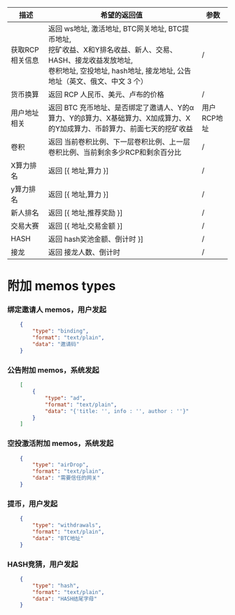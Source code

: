 | 描述 | 希望的返回值 | 参数|
|---| ---  | ---  |
|  获取RCP相关信息 | 返回 ws地址, 激活地址, BTC网关地址, BTC提币地址,<br> 挖矿收益、X和Y排名收益、新人、交易、HASH、接龙收益发放地址, <br>卷积地址, 空投地址, hash地址, 接龙地址, 公告地址（英文、俄文、中文 3 个）| / |
|  货币换算 | 返回 RCP 人民币、美元、卢布的价格 | / |
|  用户地址相关 | 返回 BTC 充币地址、是否绑定了邀请人、Y的α算力、Y的β算力、X基础算力、X加成算力、X的Y加成算力、币龄算力、前面七天的挖矿收益| 用户RCP地址 |
|  卷积 | 返回 当前卷积比例、下一层卷积比例、上一层卷积比例、当前剩余多少RCP和剩余百分比 | / |
|  X算力排名 | 返回 [{ 地址,算力 }] | / |
|  y算力排名 | 返回 [{ 地址,算力 }] | / |
|  新人排名 | 返回 [{ 地址,推荐奖励 }] | / |
|  交易大赛 | 返回 [{ 地址,交易金额 }] | / |
|  HASH | 返回 hash奖池金额、倒计时 }] | / |
|  接龙 | 返回 接龙人数、倒计时 | / |


# 附加 memos types
### 绑定邀请人 memos，用户发起
``` JSON
    {
        "type": "binding",
        "format": "text/plain",
        "data": "邀请码"
    }
```

### 公告附加 memos，系统发起
``` JSON
    [
        {
            "type": "ad",
            "format": "text/plain",
            "data": "{'title: '', info : '', author : ''}"
        }
    ]
```

### 空投激活附加 memos，系统发起
``` JSON
    {
        "type": "airDrop",
        "format": "text/plain",
        "data": "需要信任的网关"
    }
```

### 提币，用户发起
``` JSON
    {
        "type": "withdrawals",
        "format": "text/plain",
        "data": "BTC地址"
    }
```

### HASH竞猜，用户发起
``` JSON
    {
        "type": "hash",
        "format": "text/plain",
        "data": "HASH结尾字母"
    }
```







